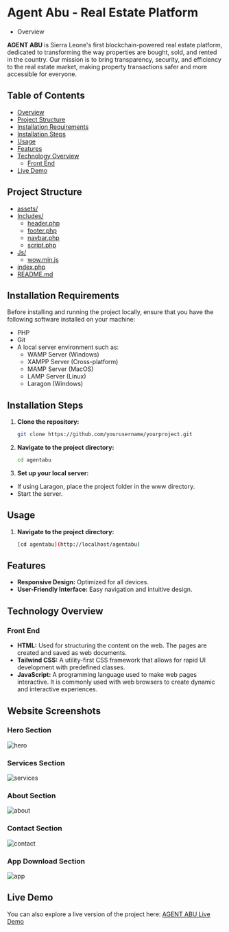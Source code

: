﻿# Agent Abu - Real Estate Platform

* Overview

**AGENT ABU** is Sierra Leone's first blockchain-powered real estate platform, dedicated to transforming the way properties are bought, sold, and rented in the country. Our mission is to bring transparency, security, and efficiency to the real estate market, making property transactions safer and more accessible for everyone.

## Table of Contents

- [Overview](#overview)
- [Project Structure](#project-structure)
- [Installation Requirements](#installation-requirements)
- [Installation Steps](#installation-steps)
- [Usage](#usage)
- [Features](#features)
- [Technology Overview](#technology-overview)
  - [Front End](#front-end)
- [Live Demo](#live-demo)

## Project Structure

- [assets/](#assets)
- [Includes/](#includes)
  - [header.php](#headerphp)
  - [footer.php](#footerphp)
  - [navbar.php](#navbarphp)
  - [script.php](#scriptphp)
- [Js/](#js)
  - [wow.min.js](#wowminjs)
- [index.php](#indexphp)
- [README.md](#readmemd)


## Installation Requirements
Before installing and running the project locally, ensure that you have the following software installed on your machine:

- PHP
- Git
- A local server environment such as:
  - WAMP Server (Windows)
  - XAMPP Server (Cross-platform)
  - MAMP Server (MacOS)
  - LAMP Server (Linux)
  - Laragon (Windows)

## Installation Steps

1. **Clone the repository:**
   ```bash
   git clone https://github.com/yourusername/yourproject.git

2. **Navigate to the project directory:**
   ```bash
   cd agentabu

3. **Set up your local server:**
- If using Laragon, place the project folder in the www directory.
- Start the server.

## Usage
1. **Navigate to the project directory:**
   ```bash
   [cd agentabu](http://localhost/agentabu)

## Features

- **Responsive Design:** Optimized for all devices.
- **User-Friendly Interface:** Easy navigation and intuitive design.

## Technology Overview

### Front End

- **HTML:** Used for structuring the content on the web. The pages are created and saved as web documents.
- **Tailwind CSS:** A utility-first CSS framework that allows for rapid UI development with predefined classes.
- **JavaScript:** A programming language used to make web pages interactive. It is commonly used with web browsers to create dynamic and interactive experiences.

## Website Screenshots

### Hero Section

![hero](https://github.com/user-attachments/assets/acd2be3f-37ac-44ba-9a38-478d2980ff38)


### Services Section

![services](https://github.com/user-attachments/assets/8eb1621e-7f22-406a-bbfe-9b2b4adddda5)


### About Section

![about](https://github.com/user-attachments/assets/696c5d1f-82fd-4cf1-9aa5-1327528a4ff2)


### Contact Section

![contact](https://github.com/user-attachments/assets/94201aa0-1546-4f56-ab64-c6c9fdda8bd1)


### App Download Section

![app](https://github.com/user-attachments/assets/92bb82f6-5e6e-49af-9995-b77daf1240f9)


## Live Demo

You can also explore a live version of the project here: [AGENT ABU Live Demo](https://problemsolvingsl.com/agentabu/)
